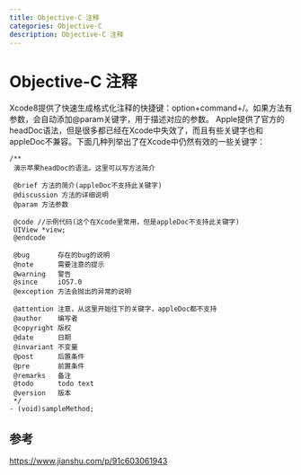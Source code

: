 ```yaml
---
title: Objective-C 注释
categories: Objective-C
description: Objective-C 注释
---
```


# Objective-C 注释

Xcode8提供了快速生成格式化注释的快捷键：option+command+/。如果方法有参数，会自动添加@param关键字，用于描述对应的参数。
Apple提供了官方的headDoc语法，但是很多都已经在Xcode中失效了，而且有些关键字也和appleDoc不兼容。下面几种列举出了在Xcode中仍然有效的一些关键字：


```objc
/**
 演示苹果headDoc的语法。这里可以写方法简介
 
 @brief 方法的简介(appleDoc不支持此关键字)
 @discussion 方法的详细说明
 @param 方法参数
 
 @code //示例代码(这个在Xcode里常用，但是appleDoc不支持此关键字)
 UIView *view;
 @endcode
 
 @bug       存在的bug的说明
 @note      需要注意的提示
 @warning   警告
 @since     iOS7.0
 @exception 方法会抛出的异常的说明
 
 @attention 注意，从这里开始往下的关键字，appleDoc都不支持
 @author    编写者
 @copyright 版权
 @date      日期
 @invariant 不变量
 @post      后置条件
 @pre       前置条件
 @remarks   备注
 @todo      todo text
 @version   版本
 */
- (void)sampleMethod;
```

## 参考

https://www.jianshu.com/p/91c603061943